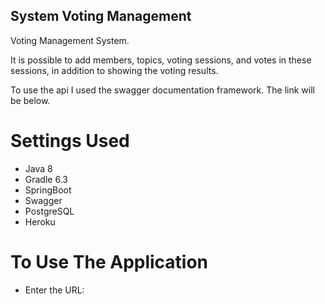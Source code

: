 ## System Voting Management

Voting Management System.

It is possible to add members, topics, voting sessions, and votes in these sessions, in addition to showing the voting results.

To use the api I used the swagger documentation framework. The link will be below.

# Settings Used

* Java 8
* Gradle 6.3
* SpringBoot
* Swagger
* PostgreSQL
* Heroku

# To Use The Application

* Enter the URL:






